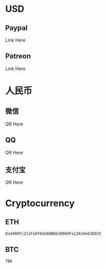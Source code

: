 # USD
## Paypal
Link Here
## Patreon
Link Here

# 人民币
## 微信
QR Here
## QQ
QR Here
## 支付宝
QR Here

# Cryptocurrency
## ETH
```
0xd488Fc211Fa9f6dd40B6b18084Fa12A34e63D025
```
## BTC
```
TBA
```
